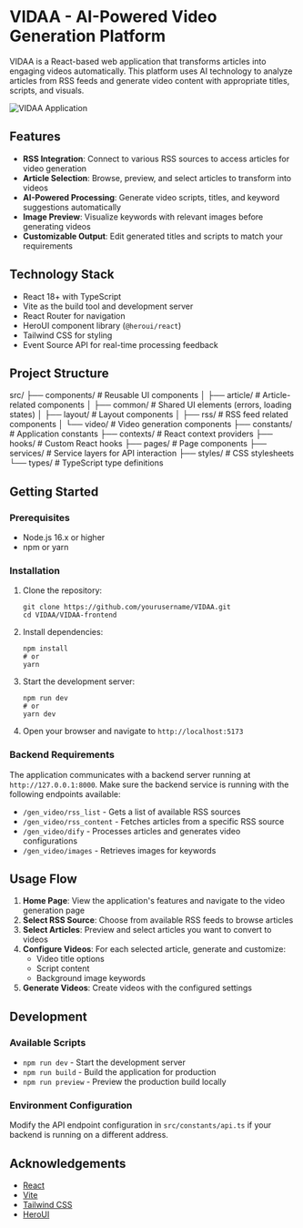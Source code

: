 # VIDAA - AI-Powered Video Generation Platform

VIDAA is a React-based web application that transforms articles into engaging videos automatically. This platform uses AI technology to analyze articles from RSS feeds and generate video content with appropriate titles, scripts, and visuals.

![VIDAA Application](https://placeholder-image-url.com/vidaa-screenshot.png)

## Features

- **RSS Integration**: Connect to various RSS sources to access articles for video generation
- **Article Selection**: Browse, preview, and select articles to transform into videos
- **AI-Powered Processing**: Generate video scripts, titles, and keyword suggestions automatically
- **Image Preview**: Visualize keywords with relevant images before generating videos
- **Customizable Output**: Edit generated titles and scripts to match your requirements

## Technology Stack

- React 18+ with TypeScript
- Vite as the build tool and development server
- React Router for navigation
- HeroUI component library (`@heroui/react`)
- Tailwind CSS for styling
- Event Source API for real-time processing feedback

## Project Structure

src/
├── components/              # Reusable UI components
│   ├── article/             # Article-related components
│   ├── common/              # Shared UI elements (errors, loading states)
│   ├── layout/              # Layout components
│   ├── rss/                 # RSS feed related components
│   └── video/               # Video generation components
├── constants/               # Application constants
├── contexts/                # React context providers
├── hooks/                   # Custom React hooks
├── pages/                   # Page components
├── services/                # Service layers for API interaction
├── styles/                  # CSS stylesheets
└── types/                   # TypeScript type definitions

## Getting Started

### Prerequisites

- Node.js 16.x or higher
- npm or yarn

### Installation

1. Clone the repository:
   ```
   git clone https://github.com/yourusername/VIDAA.git
   cd VIDAA/VIDAA-frontend
   ```

2. Install dependencies:
   ```
   npm install
   # or
   yarn
   ```

3. Start the development server:
   ```
   npm run dev
   # or
   yarn dev
   ```

4. Open your browser and navigate to `http://localhost:5173`

### Backend Requirements

The application communicates with a backend server running at `http://127.0.0.1:8000`. Make sure the backend service is running with the following endpoints available:

- `/gen_video/rss_list` - Gets a list of available RSS sources
- `/gen_video/rss_content` - Fetches articles from a specific RSS source
- `/gen_video/dify` - Processes articles and generates video configurations
- `/gen_video/images` - Retrieves images for keywords

## Usage Flow

1. **Home Page**: View the application's features and navigate to the video generation page
2. **Select RSS Source**: Choose from available RSS feeds to browse articles
3. **Select Articles**: Preview and select articles you want to convert to videos
4. **Configure Videos**: For each selected article, generate and customize:
   - Video title options
   - Script content
   - Background image keywords
5. **Generate Videos**: Create videos with the configured settings

## Development

### Available Scripts

- `npm run dev` - Start the development server
- `npm run build` - Build the application for production
- `npm run preview` - Preview the production build locally

### Environment Configuration

Modify the API endpoint configuration in `src/constants/api.ts` if your backend is running on a different address.

## Acknowledgements

- [React](https://reactjs.org/)
- [Vite](https://vitejs.dev/)
- [Tailwind CSS](https://tailwindcss.com/)
- [HeroUI](https://heroui.dev/)
